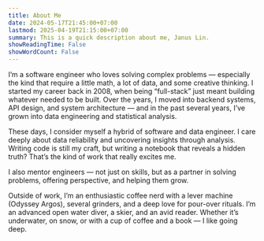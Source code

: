 ```yaml
---
title: About Me
date: 2024-05-17T21:45:00+07:00
lastmod: 2025-04-19T21:15:00+07:00
summary: This is a quick description about me, Janus Lin.
showReadingTime: False
showWordCount: False
---
```


I’m a software engineer who loves solving complex problems — especially the kind that require a little math, a lot of data, and some creative thinking. I started my career back in 2008, when being “full-stack” just meant building whatever needed to be built. Over the years, I moved into backend systems, API design, and system architecture — and in the past several years, I’ve grown into data engineering and statistical analysis.

These days, I consider myself a hybrid of software and data engineer. I care deeply about data reliability and uncovering insights through analysis. Writing code is still my craft, but writing a notebook that reveals a hidden truth? That’s the kind of work that really excites me.

I also mentor engineers — not just on skills, but as a partner in solving problems, offering perspective, and helping them grow.

Outside of work, I’m an enthusiastic coffee nerd with a lever machine (Odyssey Argos), several grinders, and a deep love for pour-over rituals. I’m an advanced open water diver, a skier, and an avid reader. Whether it’s underwater, on snow, or with a cup of coffee and a book — I like going deep.
